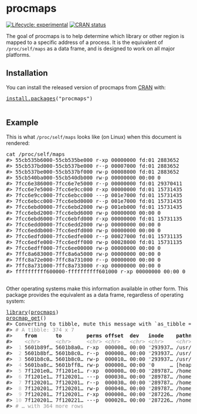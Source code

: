 <!-- README.md is generated from README.Rmd. Please edit that file -->

# procmaps

<!-- badges: start -->

[![Lifecycle: experimental](https://img.shields.io/badge/lifecycle-experimental-orange.svg)](https://www.tidyverse.org/lifecycle/#experimental) [![CRAN status](https://www.r-pkg.org/badges/version/procmaps)](https://CRAN.R-project.org/package=procmaps)

<!-- badges: end -->

The goal of procmaps is to help determine which library or other region is mapped to a specific address of a process. It is the equivalent of `/proc/self/maps` as a data frame, and is designed to work on all major platforms.

## Installation

You can install the released version of procmaps from [CRAN](https://CRAN.R-project.org) with:

<pre class='chroma'>
<span class='nf'><a href='https://rdrr.io/r/utils/install.packages.html'>install.packages</a></span>(<span class='s'>"procmaps"</span>)

</pre>

## Example

This is what `/proc/self/maps` looks like (on Linux) when this document is rendered:

<pre class='chroma'>
<span class='k'>cat</span> <span class='o'>/</span><span class='k'>proc</span><span class='o'>/</span><span class='k'>self</span><span class='o'>/</span><span class='k'>maps</span>
<span class='c'>#&gt; 55cb535b6000-55cb535be000 r-xp 00000000 fd:01 2883652                    /bin/cat</span>
<span class='c'>#&gt; 55cb537bd000-55cb537be000 r--p 00007000 fd:01 2883652                    /bin/cat</span>
<span class='c'>#&gt; 55cb537be000-55cb537bf000 rw-p 00008000 fd:01 2883652                    /bin/cat</span>
<span class='c'>#&gt; 55cb540ba000-55cb540db000 rw-p 00000000 00:00 0                          [heap]</span>
<span class='c'>#&gt; 7fcc6e386000-7fcc6e7e5000 r--p 00000000 fd:01 29370411                   /usr/lib/locale/locale-archive</span>
<span class='c'>#&gt; 7fcc6e7e5000-7fcc6e9cc000 r-xp 00000000 fd:01 15731435                   /lib/x86_64-linux-gnu/libc-2.27.so</span>
<span class='c'>#&gt; 7fcc6e9cc000-7fcc6ebcc000 ---p 001e7000 fd:01 15731435                   /lib/x86_64-linux-gnu/libc-2.27.so</span>
<span class='c'>#&gt; 7fcc6ebcc000-7fcc6ebd0000 r--p 001e7000 fd:01 15731435                   /lib/x86_64-linux-gnu/libc-2.27.so</span>
<span class='c'>#&gt; 7fcc6ebd0000-7fcc6ebd2000 rw-p 001eb000 fd:01 15731435                   /lib/x86_64-linux-gnu/libc-2.27.so</span>
<span class='c'>#&gt; 7fcc6ebd2000-7fcc6ebd6000 rw-p 00000000 00:00 0 </span>
<span class='c'>#&gt; 7fcc6ebd6000-7fcc6ebfd000 r-xp 00000000 fd:01 15731135                   /lib/x86_64-linux-gnu/ld-2.27.so</span>
<span class='c'>#&gt; 7fcc6edd0000-7fcc6edd2000 rw-p 00000000 00:00 0 </span>
<span class='c'>#&gt; 7fcc6eddb000-7fcc6edfd000 rw-p 00000000 00:00 0 </span>
<span class='c'>#&gt; 7fcc6edfd000-7fcc6edfe000 r--p 00027000 fd:01 15731135                   /lib/x86_64-linux-gnu/ld-2.27.so</span>
<span class='c'>#&gt; 7fcc6edfe000-7fcc6edff000 rw-p 00028000 fd:01 15731135                   /lib/x86_64-linux-gnu/ld-2.27.so</span>
<span class='c'>#&gt; 7fcc6edff000-7fcc6ee00000 rw-p 00000000 00:00 0 </span>
<span class='c'>#&gt; 7ffc8a683000-7ffc8a6a5000 rw-p 00000000 00:00 0                          [stack]</span>
<span class='c'>#&gt; 7ffc8a72e000-7ffc8a731000 r--p 00000000 00:00 0                          [vvar]</span>
<span class='c'>#&gt; 7ffc8a731000-7ffc8a733000 r-xp 00000000 00:00 0                          [vdso]</span>
<span class='c'>#&gt; ffffffffff600000-ffffffffff601000 r-xp 00000000 00:00 0                  [vsyscall]</span>

</pre>

Other operating systems make this information available in other form. This package provides the equivalent as a data frame, regardless of operating system:

<pre class='chroma'>
<span class='nf'><a href='https://rdrr.io/r/base/library.html'>library</a></span>(<span class='k'><a href='https://github.com/r-prof/procmaps'>procmaps</a></span>)
<span class='nf'><a href='https://rdrr.io/pkg/procmaps/man/procmap_get.html'>procmap_get</a></span>()
<span class='c'>#&gt; Converting to tibble, mute this message with `as_tibble = TRUE`.</span>
<span class='c'>#&gt; <span style='color: #949494;'># A tibble: 374 x 7</span></span>
<span class='c'>#&gt;    <span style='font-weight: bold;'>from</span><span>      </span><span style='font-weight: bold;'>to</span><span>        </span><span style='font-weight: bold;'>perms</span><span> </span><span style='font-weight: bold;'>offset</span><span>  </span><span style='font-weight: bold;'>dev</span><span>   </span><span style='font-weight: bold;'>inode</span><span>    </span><span style='font-weight: bold;'>pathname</span><span>                    </span></span>
<span class='c'>#&gt;    <span style='color: #949494;font-style: italic;'>&lt;chr&gt;</span><span>     </span><span style='color: #949494;font-style: italic;'>&lt;chr&gt;</span><span>     </span><span style='color: #949494;font-style: italic;'>&lt;chr&gt;</span><span> </span><span style='color: #949494;font-style: italic;'>&lt;chr&gt;</span><span>   </span><span style='color: #949494;font-style: italic;'>&lt;chr&gt;</span><span> </span><span style='color: #949494;font-style: italic;'>&lt;chr&gt;</span><span>    </span><span style='color: #949494;font-style: italic;'>&lt;chr&gt;</span><span>                       </span></span>
<span class='c'>#&gt; <span style='color: #BCBCBC;'> 1</span><span> 5601b89f… 5601b8a0… r-xp  000000… 00:00 </span><span style='color: #949494;'>"</span><span>293937… /usr/lib/R/bin/exec/R       </span></span>
<span class='c'>#&gt; <span style='color: #BCBCBC;'> 2</span><span> 5601b8bf… 5601b8c0… r--p  000000… 00:00 </span><span style='color: #949494;'>"</span><span>293937… /usr/lib/R/bin/exec/R       </span></span>
<span class='c'>#&gt; <span style='color: #BCBCBC;'> 3</span><span> 5601b8c0… 5601b8c0… rw-p  000010… 00:00 </span><span style='color: #949494;'>"</span><span>293937… /usr/lib/R/bin/exec/R       </span></span>
<span class='c'>#&gt; <span style='color: #BCBCBC;'> 4</span><span> 5601ba8c… 5601bff8… rw-p  000000… 00:00 </span><span style='color: #949494;'>"</span><span>0     … [heap]                      </span></span>
<span class='c'>#&gt; <span style='color: #BCBCBC;'> 5</span><span> 7f1201e0… 7f1201e1… r-xp  000000… 00:00 </span><span style='color: #949494;'>"</span><span>289787… /home/kirill/git/R/r-prof/p…</span></span>
<span class='c'>#&gt; <span style='color: #BCBCBC;'> 6</span><span> 7f1201e1… 7f120201… ---p  000030… 00:00 </span><span style='color: #949494;'>"</span><span>289787… /home/kirill/git/R/r-prof/p…</span></span>
<span class='c'>#&gt; <span style='color: #BCBCBC;'> 7</span><span> 7f120201… 7f120201… r--p  000030… 00:00 </span><span style='color: #949494;'>"</span><span>289787… /home/kirill/git/R/r-prof/p…</span></span>
<span class='c'>#&gt; <span style='color: #BCBCBC;'> 8</span><span> 7f120201… 7f120201… rw-p  000040… 00:00 </span><span style='color: #949494;'>"</span><span>289787… /home/kirill/git/R/r-prof/p…</span></span>
<span class='c'>#&gt; <span style='color: #BCBCBC;'> 9</span><span> 7f120201… 7f120201… r-xp  000000… 00:00 </span><span style='color: #949494;'>"</span><span>287226… /home/kirill/R-dev/glue/lib…</span></span>
<span class='c'>#&gt; <span style='color: #BCBCBC;'>10</span><span> 7f120201… 7f120221… ---p  000020… 00:00 </span><span style='color: #949494;'>"</span><span>287226… /home/kirill/R-dev/glue/lib…</span></span>
<span class='c'>#&gt; <span style='color: #949494;'># … with 364 more rows</span></span>

</pre>
